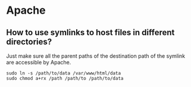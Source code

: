 
# Apache

## How to use symlinks to host files in different directories?

Just make sure all the parent paths of the destination path of the symlink are accessible by Apache.

```
sudo ln -s /path/to/data /var/www/html/data
sudo chmod a+rx /path /path/to /path/to/data
```
